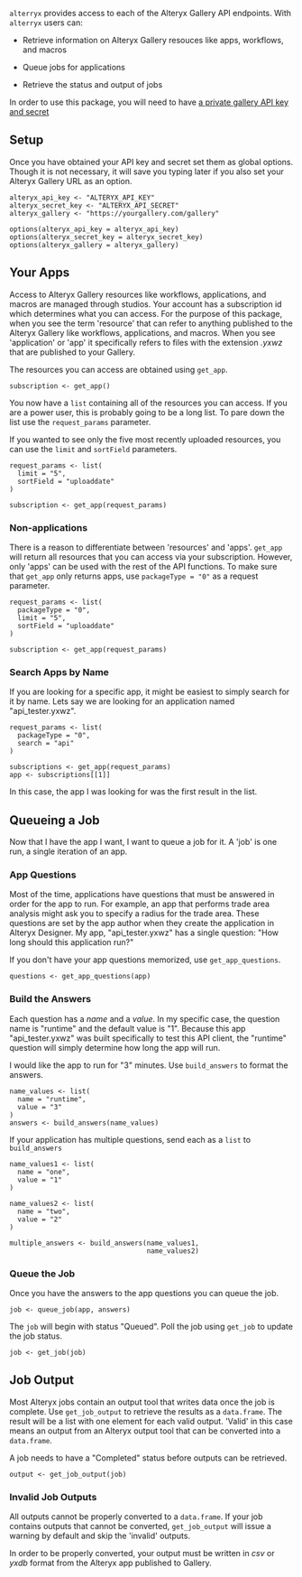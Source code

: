 `alterryx` provides access to each of the Alteryx Gallery API endpoints.
With `alterryx` users can:

-   Retrieve information on Alteryx Gallery resouces like apps,
    workflows, and macros

-   Queue jobs for applications

-   Retrieve the status and output of jobs

In order to use this package, you will need to have [a private gallery
API key and
secret](https://community.alteryx.com/t5/Alteryx-Knowledge-Base/Private-Gallery-API-Key-and-Secret/ta-p/22009)

Setup
-----

Once you have obtained your API key and secret set them as global
options. Though it is not necessary, it will save you typing later if
you also set your Alteryx Gallery URL as an option.

    alteryx_api_key <- "ALTERYX_API_KEY"
    alteryx_secret_key <- "ALTERYX_API_SECRET"
    alteryx_gallery <- "https://yourgallery.com/gallery"

    options(alteryx_api_key = alteryx_api_key)
    options(alteryx_secret_key = alteryx_secret_key)
    options(alteryx_gallery = alteryx_gallery)

Your Apps
---------

Access to Alteryx Gallery resources like workflows, applications, and
macros are managed through studios. Your account has a subscription id
which determines what you can access. For the purpose of this package,
when you see the term 'resource' that can refer to anything published to
the Alteryx Gallery like workflows, applications, and macros. When you
see 'application' or 'app' it specifically refers to files with the
extension *.yxwz* that are published to your Gallery.

The resources you can access are obtained using `get_app`.

    subscription <- get_app()

You now have a `list` containing all of the resources you can access. If
you are a power user, this is probably going to be a long list. To pare
down the list use the `request_params` parameter.

If you wanted to see only the five most recently uploaded resources, you
can use the `limit` and `sortField` parameters.

    request_params <- list(
      limit = "5",
      sortField = "uploaddate"
    )

    subscription <- get_app(request_params)

### Non-applications

There is a reason to differentiate between 'resources' and 'apps'.
`get_app` will return all resources that you can access via your
subscription. However, only 'apps' can be used with the rest of the API
functions. To make sure that `get_app` only returns apps, use
`packageType = "0"` as a request parameter.

    request_params <- list(
      packageType = "0",
      limit = "5",
      sortField = "uploaddate"
    )

    subscription <- get_app(request_params)

### Search Apps by Name

If you are looking for a specific app, it might be easiest to simply
search for it by name. Lets say we are looking for an application named
"api\_tester.yxwz".

    request_params <- list(
      packageType = "0",
      search = "api"
    )

    subscriptions <- get_app(request_params)
    app <- subscriptions[[1]]

In this case, the app I was looking for was the first result in the
list.

Queueing a Job
--------------

Now that I have the app I want, I want to queue a job for it. A 'job' is
one run, a single iteration of an app.

### App Questions

Most of the time, applications have questions that must be answered in
order for the app to run. For example, an app that performs trade area
analysis might ask you to specify a radius for the trade area. These
questions are set by the app author when they create the application in
Alteryx Designer. My app, "api\_tester.yxwz" has a single question: "How
long should this application run?"

If you don't have your app questions memorized, use `get_app_questions`.

    questions <- get_app_questions(app)

### Build the Answers

Each question has a *name* and a *value*. In my specific case, the
question name is "runtime" and the default value is "1". Because this
app "api\_tester.yxwz" was built specifically to test this API client,
the "runtime" question will simply determine how long the app will run.

I would like the app to run for "3" minutes. Use `build_answers` to
format the answers.

    name_values <- list(
      name = "runtime",
      value = "3"
    )
    answers <- build_answers(name_values)

If your application has multiple questions, send each as a `list` to
`build_answers`

    name_values1 <- list(
      name = "one",
      value = "1"
    )

    name_values2 <- list(
      name = "two",
      value = "2"
    )

    multiple_answers <- build_answers(name_values1,
                                      name_values2)

### Queue the Job

Once you have the answers to the app questions you can queue the job.

    job <- queue_job(app, answers)

The `job` will begin with status "Queued". Poll the job using `get_job`
to update the job status.

    job <- get_job(job)

Job Output
----------

Most Alteryx jobs contain an output tool that writes data once the job
is complete. Use `get_job_output` to retrieve the results as a
`data.frame`. The result will be a list with one element for each valid
output. 'Valid' in this case means an output from an Alteryx output tool
that can be converted into a `data.frame`.

A job needs to have a "Completed" status before outputs can be
retrieved.

    output <- get_job_output(job)

### Invalid Job Outputs

All outputs cannot be properly converted to a `data.frame`. If your job
contains outputs that cannot be converted, `get_job_output` will issue a
warning by default and skip the 'invalid' outputs.

In order to be properly converted, your output must be written in *csv*
or *yxdb* format from the Alteryx app published to Gallery.
